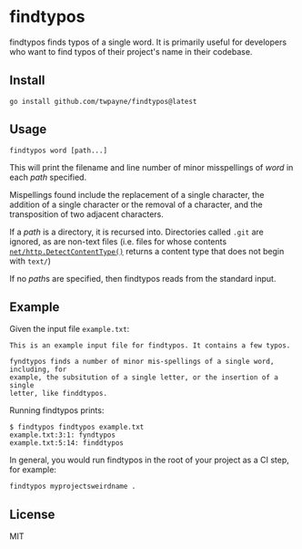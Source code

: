 # findtypos

findtypos finds typos of a single word. It is primarily useful for developers
who want to find typos of their project's name in their codebase.

## Install

    go install github.com/twpayne/findtypos@latest

## Usage

    findtypos word [path...]

This will print the filename and line number of minor misspellings of *word* in
each *path* specified.

Mispellings found include the replacement of a single character, the addition of
a single character or the removal of a character, and the transposition of two
adjacent characters.

If a *path* is a directory, it is recursed into. Directories called `.git` are
ignored, as are non-text files (i.e. files for whose contents
[`net/http.DetectContentType()`](https://pkg.go.dev/net/http#DetectContentType)
returns a content type that does not begin with `text/`)

If no *path*s are specified, then findtypos reads from the standard input.

## Example

Given the input file `example.txt`:

```
This is an example input file for findtypos. It contains a few typos.

fyndtypos finds a number of minor mis-spellings of a single word, including, for
example, the subsitution of a single letter, or the insertion of a single
letter, like finddtypos.
```

Running findtypos prints:

```console
$ findtypos findtypos example.txt
example.txt:3:1: fyndtypos
example.txt:5:14: finddtypos
```

In general, you would run findtypos in the root of your project as a CI step,
for example:

    findtypos myprojectsweirdname .

## License

MIT